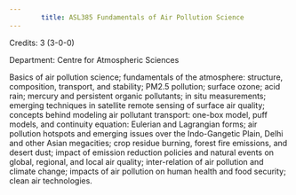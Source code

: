 ```yaml
---
        title: ASL385 Fundamentals of Air Pollution Science
---
```

Credits: 3 (3-0-0)

Department: Centre for Atmospheric Sciences

Basics of air pollution science; fundamentals of the atmosphere: structure, composition, transport, and stability; PM2.5 pollution; surface ozone; acid rain; mercury and persistent organic pollutants; in situ measurements; emerging techniques in satellite remote sensing of surface air quality; concepts behind modeling air pollutant transport: one-box model, puff models, and continuity equation: Eulerian and Lagrangian forms; air pollution hotspots and emerging issues over the Indo-Gangetic Plain, Delhi and other Asian megacities; crop residue burning, forest fire emissions, and desert dust; impact of emission reduction policies and natural events on global, regional, and local air quality; inter-relation of air pollution and climate change; impacts of air pollution on human health and food security; clean air technologies.